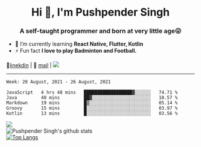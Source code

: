 <h1 align="center">Hi 👋, I'm Pushpender Singh</h1>
<h3 align="center">A self-taught programmer and born at very little age😜</h3>

- 🌱 I’m currently learning **React Native, Flutter, Kotlin**
- ⚡ Fun fact **I love to play Badminton and Football.**

👔[linekdin](https://www.linkedin.com/in/pushpender-singh-240061202/) | 📧 [mail](mailto:pushpendersingh694@gmail.com) | ![](https://komarev.com/ghpvc/?username=pushpender-singh-ap&color=blue)


---

<!--START_SECTION:waka-->
```text
Week: 20 August, 2021 - 26 August, 2021

JavaScript   4 hrs 48 mins   ██████████████████▓░░░░░░   74.71 % 
Java         40 mins         ██▓░░░░░░░░░░░░░░░░░░░░░░   10.57 % 
Markdown     19 mins         █▒░░░░░░░░░░░░░░░░░░░░░░░   05.14 % 
Groovy       15 mins         █░░░░░░░░░░░░░░░░░░░░░░░░   03.97 % 
Kotlin       13 mins         █░░░░░░░░░░░░░░░░░░░░░░░░   03.56 % 
```
<!--END_SECTION:waka-->

<img align="left" src="https://github-readme-streak-stats.herokuapp.com/?user=pushpender-singh-ap&theme=dark" /></br>
![Pushpender Singh's github stats](https://github-readme-stats.vercel.app/api?username=pushpender-singh-ap&show_icons=true&theme=radical&count_private=true)</br>
[![Top Langs](https://github-readme-stats.vercel.app/api/top-langs/?username=pushpender-singh-ap&theme=radical)](https://github.com/pushpender-singh-ap/github-readme-stats)
